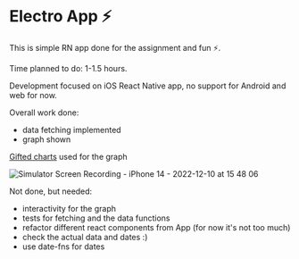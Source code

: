 # Electro App ⚡️

This is simple RN app done for the assignment and fun ⚡️.

Time planned to do: 1-1.5 hours.

Development focused on iOS React Native app, 
no support for Android and web for now.

Overall work done:
- data fetching implemented
- graph shown

[Gifted charts](https://gifted-charts.web.app/linechart) used for the graph

![Simulator Screen Recording - iPhone 14 - 2022-12-10 at 15 48 06](https://user-images.githubusercontent.com/11785414/206858530-a3e55f75-3d62-4ea1-9a72-2f603781a16e.gif)


Not done, but needed:
- interactivity for the graph
- tests for fetching and the data functions
- refactor different react components from App (for now it's not too much)
- check the actual data and dates :)
- use date-fns for dates
